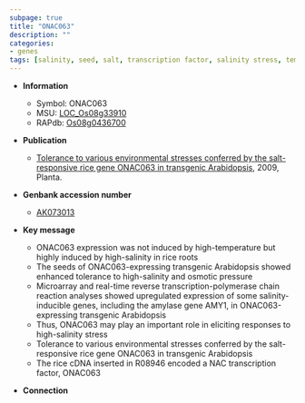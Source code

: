```yaml
---
subpage: true
title: "ONAC063"
description: ""
categories:
- genes
tags: [salinity, seed, salt, transcription factor, salinity stress, temperature, root]
---
```


* **Information**  
    + Symbol: ONAC063  
    + MSU: [LOC_Os08g33910](http://rice.plantbiology.msu.edu/cgi-bin/ORF_infopage.cgi?orf=LOC_Os08g33910)  
    + RAPdb: [Os08g0436700](http://rapdb.dna.affrc.go.jp/viewer/gbrowse_details/irgsp1?name=Os08g0436700)  

* **Publication**  
    + [Tolerance to various environmental stresses conferred by the salt-responsive rice gene ONAC063 in transgenic Arabidopsis](http://www.ncbi.nlm.nih.gov/pubmed?term=Tolerance+to+various+environmental+stresses+conferred+by+the+salt-responsive+rice+gene+ONAC063+in+transgenic+Arabidopsis%5BTitle%5D), 2009, Planta.

* **Genbank accession number**  
    + [AK073013](http://www.ncbi.nlm.nih.gov/nuccore/AK073013)

* **Key message**  
    + ONAC063 expression was not induced by high-temperature but highly induced by high-salinity in rice roots
    + The seeds of ONAC063-expressing transgenic Arabidopsis showed enhanced tolerance to high-salinity and osmotic pressure
    + Microarray and real-time reverse transcription-polymerase chain reaction analyses showed upregulated expression of some salinity-inducible genes, including the amylase gene AMY1, in ONAC063-expressing transgenic Arabidopsis
    + Thus, ONAC063 may play an important role in eliciting responses to high-salinity stress
    + Tolerance to various environmental stresses conferred by the salt-responsive rice gene ONAC063 in transgenic Arabidopsis
    + The rice cDNA inserted in R08946 encoded a NAC transcription factor, ONAC063

* **Connection**  



